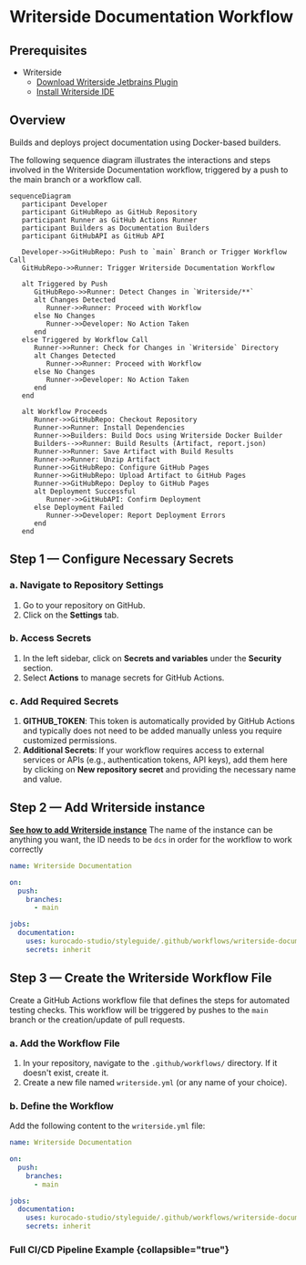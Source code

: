 # Writerside Documentation Workflow

## Prerequisites

- Writerside
  - [Download Writerside Jetbrains Plugin](https://plugins.jetbrains.com/plugin/20158-writerside)
  - [Install Writerside IDE](https://www.jetbrains.com/writerside/)

## Overview

Builds and deploys project documentation using Docker-based builders.

The following sequence diagram illustrates the interactions and steps involved in the Writerside
Documentation workflow, triggered by a push to the main branch or a workflow call.

```mermaid
sequenceDiagram
   participant Developer
   participant GitHubRepo as GitHub Repository
   participant Runner as GitHub Actions Runner
   participant Builders as Documentation Builders
   participant GitHubAPI as GitHub API

   Developer->>GitHubRepo: Push to `main` Branch or Trigger Workflow Call
   GitHubRepo->>Runner: Trigger Writerside Documentation Workflow

   alt Triggered by Push
      GitHubRepo->>Runner: Detect Changes in `Writerside/**`
      alt Changes Detected
         Runner->>Runner: Proceed with Workflow
      else No Changes
         Runner->>Developer: No Action Taken
      end
   else Triggered by Workflow Call
      Runner->>Runner: Check for Changes in `Writerside` Directory
      alt Changes Detected
         Runner->>Runner: Proceed with Workflow
      else No Changes
         Runner->>Developer: No Action Taken
      end
   end

   alt Workflow Proceeds
      Runner->>GitHubRepo: Checkout Repository
      Runner->>Runner: Install Dependencies
      Runner->>Builders: Build Docs using Writerside Docker Builder
      Builders-->>Runner: Build Results (Artifact, report.json)
      Runner->>Runner: Save Artifact with Build Results
      Runner->>Runner: Unzip Artifact
      Runner->>GitHubRepo: Configure GitHub Pages
      Runner->>GitHubRepo: Upload Artifact to GitHub Pages
      Runner->>GitHubRepo: Deploy to GitHub Pages
      alt Deployment Successful
         Runner->>GitHubAPI: Confirm Deployment
      else Deployment Failed
         Runner->>Developer: Report Deployment Errors
      end
   end
```

## Step 1 — Configure Necessary Secrets

### a. Navigate to Repository Settings

1. Go to your repository on GitHub.
2. Click on the **Settings** tab.

### b. Access Secrets

1. In the left sidebar, click on **Secrets and variables** under the **Security** section.
2. Select **Actions** to manage secrets for GitHub Actions.

### c. Add Required Secrets

1. **GITHUB_TOKEN**: This token is automatically provided by GitHub Actions and typically does not
   need to be added manually unless you require customized permissions.
2. **Additional Secrets**: If your workflow requires access to external services or APIs (e.g.,
   authentication tokens, API keys), add them here by clicking on **New repository secret** and
   providing the necessary name and value.

## Step 2 — Add Writerside instance

**[See how to add Writerside instance](https://www.jetbrains.com/help/writerside/instances.html)**
<note>The name of the instance can be anything you want, the ID needs to be `dcs` in order for the
workflow to work correctly</note>

```yaml
name: Writerside Documentation

on:
  push:
    branches:
      - main

jobs:
  documentation:
    uses: kurocado-studio/styleguide/.github/workflows/writerside-documentation@main
    secrets: inherit
```

## Step 3 — Create the Writerside Workflow File

Create a GitHub Actions workflow file that defines the steps for automated testing checks. This
workflow will be triggered by pushes to the `main` branch or the creation/update of pull requests.

### a. Add the Workflow File

1. In your repository, navigate to the `.github/workflows/` directory. If it doesn't exist, create
   it.
2. Create a new file named `writerside.yml` (or any name of your choice).

### b. Define the Workflow

Add the following content to the `writerside.yml` file:

```yaml
name: Writerside Documentation

on:
  push:
    branches:
      - main

jobs:
  documentation:
    uses: kurocado-studio/styleguide/.github/workflows/writerside-documentation@main
    secrets: inherit
```

### Full CI/CD Pipeline Example {collapsible="true"}

<code-block lang="yaml" src="ci.yml" />
